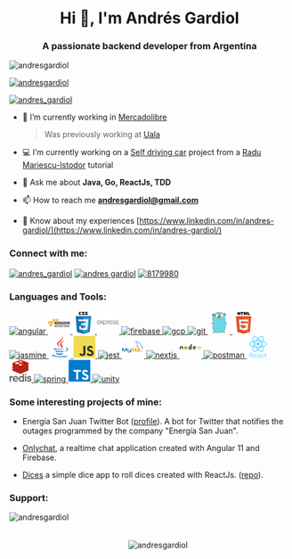 <h1 align="center">Hi 👋, I'm Andrés Gardiol</h1>
<h3 align="center">A passionate backend developer from Argentina</h3>

<p align="left"> <img src="https://komarev.com/ghpvc/?username=andresgardiol&label=Profile%20views&color=0e75b6&style=flat" alt="andresgardiol" /> </p>

<p align="left"> <a href="https://github.com/ryo-ma/github-profile-trophy"><img src="https://github-profile-trophy.vercel.app/?username=andresgardiol" alt="andresgardiol" /></a> </p>

<p align="left"> <a href="https://twitter.com/andres_gardiol" target="blank"><img src="https://img.shields.io/twitter/follow/andres_gardiol?logo=twitter&style=for-the-badge" alt="andres_gardiol" /></a> </p>

- 🔭 I’m currently working in [Mercadolibre](https://www.mercadolibre.com/)
  > Was previously working at [Uala](https://uala.com.ar/)

- 💻 I’m currently working on a [Self driving car](https://github.com/andresgardiol/self-driving-car) project from a [Radu Mariescu-Istodor](https://www.youtube.com/watch?v=IxhrXKEVCsc&list=PLB0Tybl0UNfY8T85rlEnL-ohEz2lIKH-6&index=2&ab_channel=RaduMariescu-Istodor) tutorial

- 💬 Ask me about **Java, Go, ReactJs, TDD**

- 📫 How to reach me **andresgardiol@gmail.com**

- 📄 Know about my experiences [https://www.linkedin.com/in/andres-gardiol/](https://www.linkedin.com/in/andres-gardiol/)

<h3 align="left">Connect with me:</h3>
<p align="left">
<a href="https://twitter.com/andres_gardiol" target="blank"><img align="center" src="https://raw.githubusercontent.com/rahuldkjain/github-profile-readme-generator/master/src/images/icons/Social/twitter.svg" alt="andres_gardiol" height="30" width="40" /></a>
<a href="https://linkedin.com/in/andres gardiol" target="blank"><img align="center" src="https://raw.githubusercontent.com/rahuldkjain/github-profile-readme-generator/master/src/images/icons/Social/linked-in-alt.svg" alt="andres gardiol" height="30" width="40" /></a>
<a href="https://stackoverflow.com/users/8179980" target="blank"><img align="center" src="https://raw.githubusercontent.com/rahuldkjain/github-profile-readme-generator/master/src/images/icons/Social/stack-overflow.svg" alt="8179980" height="30" width="40" /></a>
</p>

<h3 align="left">Languages and Tools:</h3>
<p align="left"> <a href="https://angular.io" target="_blank"> <img src="https://angular.io/assets/images/logos/angular/angular.svg" alt="angular" width="40" height="40"/> </a> <a href="https://aws.amazon.com" target="_blank"> <img src="https://raw.githubusercontent.com/devicons/devicon/master/icons/amazonwebservices/amazonwebservices-original-wordmark.svg" alt="aws" width="40" height="40"/> </a> <a href="https://www.w3schools.com/css/" target="_blank"> <img src="https://raw.githubusercontent.com/devicons/devicon/master/icons/css3/css3-original-wordmark.svg" alt="css3" width="40" height="40"/> </a> <a href="https://expressjs.com" target="_blank"> <img src="https://raw.githubusercontent.com/devicons/devicon/master/icons/express/express-original-wordmark.svg" alt="express" width="40" height="40"/> </a> <a href="https://firebase.google.com/" target="_blank"> <img src="https://www.vectorlogo.zone/logos/firebase/firebase-icon.svg" alt="firebase" width="40" height="40"/> </a> <a href="https://cloud.google.com" target="_blank"> <img src="https://www.vectorlogo.zone/logos/google_cloud/google_cloud-icon.svg" alt="gcp" width="40" height="40"/> </a> <a href="https://git-scm.com/" target="_blank"> <img src="https://www.vectorlogo.zone/logos/git-scm/git-scm-icon.svg" alt="git" width="40" height="40"/> </a> <a href="https://golang.org" target="_blank"> <img src="https://raw.githubusercontent.com/devicons/devicon/master/icons/go/go-original.svg" alt="go" width="40" height="40"/> </a> <a href="https://www.w3.org/html/" target="_blank"> <img src="https://raw.githubusercontent.com/devicons/devicon/master/icons/html5/html5-original-wordmark.svg" alt="html5" width="40" height="40"/> </a> <a href="https://jasmine.github.io/" target="_blank"> <img src="https://www.vectorlogo.zone/logos/jasmine/jasmine-icon.svg" alt="jasmine" width="40" height="40"/> </a> <a href="https://www.java.com" target="_blank"> <img src="https://raw.githubusercontent.com/devicons/devicon/master/icons/java/java-original.svg" alt="java" width="40" height="40"/> </a> <a href="https://developer.mozilla.org/en-US/docs/Web/JavaScript" target="_blank"> <img src="https://raw.githubusercontent.com/devicons/devicon/master/icons/javascript/javascript-original.svg" alt="javascript" width="40" height="40"/> </a> <a href="https://jestjs.io" target="_blank"> <img src="https://www.vectorlogo.zone/logos/jestjsio/jestjsio-icon.svg" alt="jest" width="40" height="40"/> </a> <a href="https://www.mysql.com/" target="_blank"> <img src="https://raw.githubusercontent.com/devicons/devicon/master/icons/mysql/mysql-original-wordmark.svg" alt="mysql" width="40" height="40"/> </a> <a href="https://nextjs.org/" target="_blank"> <img src="https://cdn.worldvectorlogo.com/logos/nextjs-3.svg" alt="nextjs" width="40" height="40"/> </a> <a href="https://nodejs.org" target="_blank"> <img src="https://raw.githubusercontent.com/devicons/devicon/master/icons/nodejs/nodejs-original-wordmark.svg" alt="nodejs" width="40" height="40"/> </a> <a href="https://postman.com" target="_blank"> <img src="https://www.vectorlogo.zone/logos/getpostman/getpostman-icon.svg" alt="postman" width="40" height="40"/> </a> <a href="https://reactjs.org/" target="_blank"> <img src="https://raw.githubusercontent.com/devicons/devicon/master/icons/react/react-original-wordmark.svg" alt="react" width="40" height="40"/> </a> <a href="https://redis.io" target="_blank"> <img src="https://raw.githubusercontent.com/devicons/devicon/master/icons/redis/redis-original-wordmark.svg" alt="redis" width="40" height="40"/> </a> <a href="https://spring.io/" target="_blank"> <img src="https://www.vectorlogo.zone/logos/springio/springio-icon.svg" alt="spring" width="40" height="40"/> </a> <a href="https://www.typescriptlang.org/" target="_blank"> <img src="https://raw.githubusercontent.com/devicons/devicon/master/icons/typescript/typescript-original.svg" alt="typescript" width="40" height="40"/> </a> <a href="https://unity.com/" target="_blank"> <img src="https://www.vectorlogo.zone/logos/unity3d/unity3d-icon.svg" alt="unity" width="40" height="40"/> </a> </p>

<h3 align="left">Some interesting projects of mine:</h3>

-  Energía San Juan Twitter Bot ([profile](https://twitter.com/energia_sj_bot)). A bot for Twitter that notifies the outages programmed by the company "Energía San Juan".
 
-  [Onlychat](https://onlychat.web.app/), a realtime chat application created with Angular 11 and Firebase.

- [Dices](https://dice-react-app.web.app/) a simple dice app to roll dices created with ReactJs. ([repo](https://github.com/andresgardiol/react-dices)).


<h3 align="left">Support:</h3>
<p><a href="https://www.buymeacoffee.com/andresgardiol"> <img align="left" src="https://cdn.buymeacoffee.com/buttons/v2/default-yellow.png" height="50" width="210" alt="andresgardiol" /></a></p><br><br>

<p>&nbsp;<img align="center" src="https://github-readme-stats.vercel.app/api?username=andresgardiol&show_icons=true&locale=en" alt="andresgardiol" /></p>
